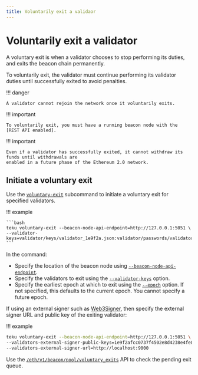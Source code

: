 ```yaml
---
title: Voluntarily exit a validaor
---
```


# Voluntarily exit a validator

A voluntary exit is when a validator chooses to stop performing its duties, and exits the beacon
chain permanently.

To voluntarily exit, the validator must continue performing its validator duties until successfully
exited to avoid penalties.

!!! danger

    A validator cannot rejoin the network once it voluntarily exits.

!!! important

    To voluntarily exit, you must have a running beacon node with the [REST API enabled].

!!! important

    Even if a validator has successfully exited, it cannot withdraw its funds until withdrawals are
    enabled in a future phase of the Ethereum 2.0 network.

## Initiate a voluntary exit

Use the [`voluntary-exit`](../Reference/CLI/Subcommands/Voluntary-Exit.md) subcommand to initiate
a voluntary exit for specified validators.

!!! example

    ```bash
    teku voluntary-exit --beacon-node-api-endpoint=http://127.0.0.1:5051 \
    --validator-keys=validator/keys/validator_1e9f2a.json:validator/passwords/validator_1e9f2a.txt
    ```

In the command:

* Specify the location of the beacon node using
    [`--beacon-node-api-endpoint`](../Reference/CLI/Subcommands/Voluntary-Exit.md#beacon-node-api-endpoint).
* Specify the validators to exit using the
   [`--validator-keys`](../Reference/CLI/Subcommands/Voluntary-Exit.md#validator-keys) option.
* Specify the earliest epoch at which to exit using the [`--epoch`](../Reference/CLI/Subcommands/Voluntary-Exit.md#epoch)
    option. If not specified, this defaults to the current epoch. You cannot specify a future epoch.

If using an external signer such as [Web3Signer], then specify the external signer URL and
public key of the exiting validator:

!!! example

   ```bash
   teku voluntary-exit --beacon-node-api-endpoint=http://127.0.0.1:5051 \
   --validators-external-signer-public-keys=1e9f2afcc0737f4502e8d4238e4fe82d45077b2a549902b61d65367acecbccba \
   --validators-external-signer-url=http://localhost:9000
   ```

Use the [`/eth/v1/beacon/pool/voluntary_exits`](https://consensys.github.io/teku/#operation/getEthV1BeaconPoolVoluntary_exits)
API to check the pending exit queue.

<!-- links -->
[Web3Signer]: https://docs.web3signer.consensys.net/en/latest/
[REST API enabled]: ../Reference/CLI/CLI-Syntax.md#rest-api-enabled
